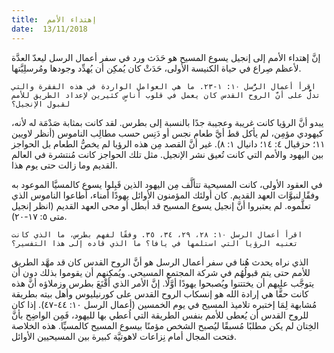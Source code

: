 ```yaml
---
title:  إهتداء الأمم
date:  13/11/2018
---
```


إنَّ إهتداء الأمم إلى إنجيل يسوع المسيح هو حَدَث ورد في سفر أعمال الرسل ليعدّ العدَّة لأعظم صِراع في حياة الكنيسة الأولى، حَدَثْ كان يُمكِن أن يُهدِّد وجودها ومُرسلِيَّتها.

`اقرأ أعمال الرُّسل ١٠: ١-٢٣. ما هي العوامل الواردة في هذه الفقرة والتي تدلُّ على أنَّ الروح القدس كان يعمل في قلوب أناسٍ كثيرين لإعداد الطريق للأمم لقبول الإنجيل؟`

يبدو أنَّ الرؤيا كانت غريبة وعجيبة جدًا بالنسبة إلى بطرس. لقد كانت بمثابة صَدْمَة له لأنه، كيهودي مؤمِن، لم يأكل قط أيَّ طعام نجس أو دَنِس حسب مطالِب الناموس (أنظر لاويين ١١؛ حزقيال ٤: ١٤؛ دانيال ١: ٨). غير أنَّ القصد مِن هذه الرؤيا لم يخصُّ الطعام بل الحواجز بين اليهود والأمم التي كانت تُعيق نشر الإنجيل. مثل تلك الحواجز كانت مُنتشرة في العالم القديم وما زالت حتى يوم هذا.

في العقود الأولى، كانت المسيحية تتألَّف مِن اليهود الذين قَبِلوا يسوع كالمسيَّا الموعود به وفقًا لنبوَّات العهد القديم. كان أولئك المؤمنون الأوائل يهودًا أمناء، أطاعوا الناموس الذي تعلَّموه. لم يعتبروا أنَّ إنجيل يسوع المسيح قد أبطل أو محى العهد القديم (انظر إنجيل متى ٥: ١٧-٢٠).

`اقرأ أعمال الرسل ١٠: ٢٨، ٢٩، ٣٤، ٣٥. وفقًا لفهم بطرس، ما الذي كانت تعنيه الرؤيا التي استلمها في يافا؟ ما الذي قاده إلى هذا التفسير؟`

الذي نراه يحدث هُنا في سفر أعمال الرسل هو أنَّ الروح القدس كان قد مهَّد الطريق للأمم حتى يتم قبولُهُم في شركة المجتمع المسيحي. ويُمكِنهم أن يقوموا بذلك دون أن يتوجَّب عليهم أن يختتنوا ويُصبحوا يهودًا أوَّلًا. إنَّ الأمر الذي أقْنَعَ بطرس وزملاؤه أنَّ هذه كانت حقًّا هي إرادة الله هو إنسكاب الروح القدس على كورنيليوس وأهل بيته بطريقة مُشابهة لِمَا إختبره تلاميذ المسيح في يوم الخمسين (أعمال الرسل ١٠: ٤٤-٤٧). إذا كان للروح القدس أن يُعطى للأمم بنفس الطريقة التي اُعطي بها لليهود، فَمِن الواضِح بأنَّ الخِتان لم يكن مطلبًا مُسبقًا ليُصبح الشخص مؤمنًا بيسوع المسيح كالمسيِّا. هذه الخلاصة فتحت المجال أمام نِزاعات لاهوتيَّة كبيرة بين المسيحيين الأوائل.